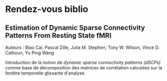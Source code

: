 # Rendez-vous biblio

## Estimation of Dynamic Sparse Connectivity Patterns From Resting State fMRI 
Auteurs : Biao Cai, Pascal Zille, Julia M. Stephen, Tony W. Wilson, Vince D. Calhoun, Yu Ping Wang


Introduction de la notion de *dynamic sparse connectivity patterns (dSCPs)* comme base de décomposition des matrices de corrélation calculées sur la fenêtre temporelle glissante d'analyse. 

